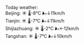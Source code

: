 Today weather:  
Beijing: ☀️   🌡️-8°C 🌬️↓11km/h  
Tianjin: ☀️   🌡️-7°C 🌬️↓11km/h  
Shijiazhuang: ☀️   🌡️-2°C 🌬️←12km/h  
Tangshan: ☀️   🌡️-7°C 🌬️↓10km/h  
